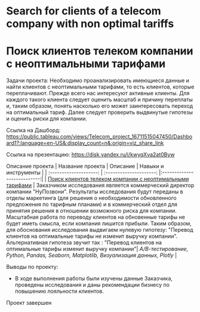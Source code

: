 # Search for clients of a telecom company with non optimal tariffs

# Поиск клиентов телеком компании с неоптимальными тарифами
 
Задачи проекта: 
Необходимо проанализировать имеющиеся данные и найти клиентов с неоптимальными тарифами, то есть клиентов, которые переплачивают. Прежде всего нас интересуют активные клиенты. Для каждого такого клиента следует оценить масштаб и причину переплаты и, таким образом, понять насколько его может заинтересовать переход на оптимальный тариф. Далее следует проверить выдвинутые гипотезы и оценить риски для компании. 

Ссылка на Дашборд: https://public.tableau.com/views/Telecom_project_16711515047450/Dashboard1?:language=en-US&:display_count=n&:origin=viz_share_link

Ссылка на презентацию: https://disk.yandex.ru/i/kwyqXva2at0Byw

 Описание проекта
| Название проекта | Описание | Навыки и инструменты  |
| :--------------------: | :---------------------: |:---------------------------:|
| [Поиск клиентов телеком компании с неоптимальными тарифами](https://github.com/ekaterina-zakharova/Yandex_Practicum/blob/main/Search%20for%20clients%20of%20a%20telecom%20-%20company%20with%20non%20optimal%20tariffs/Поиск%20клиентов%20телеком%20компании%20с%20неоптимальными%20тарифами.ipynb) | Заказчиком исследования является коммерческий директор компании "НуПозвони". Результаты исследования будут переданы в отделы маркетинга (для решения о необходимости обновленного предложения по тарифным планами) и в коммерческий отдел для принятия решения в отношении возможного риска для компании. Масштабная работа по переводу клиентов на обновенные тарифы не будет иметь смысла, если компания лишится прибыли. Таким образом, для обоснования исследования выдвигаем нулевую гипотезу: "Перевод клиентов на оптимальные тарифы не изменит выручку компании". Альтернативная гипотеза звучит так : "Перевод клиентов на оптимальные тарифы изменит выручку компании"| *А/В-тестирование, Python, Pandas, Seaborn, Matplotlib, Визуализация данных, Plotly* |

Выводы по проекту:
   - В ходе выполнения работы были изучены данные Заказчика, проведены исследования и даны рекомендации бизнесу по повышению лояльности клиентов.
  
Проект завершен

